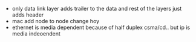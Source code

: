 - only data link layer adds trailer to the data and rest of the layers just adds header
- mac add node to node change hoy
- ethernet is media dependent because of half duplex csma/cd.. but ip is media indeoendent
